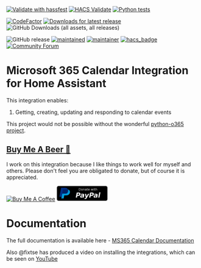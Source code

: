 [![Validate with hassfest](https://github.com/RogerSelwyn/ms365-calendar/actions/workflows/hassfest.yaml/badge.svg)](https://github.com/RogerSelwyn/ms365-calendar/actions/workflows/hassfest.yaml) [![HACS Validate](https://github.com/RogerSelwyn/ms365-calendar/actions/workflows/hacs.yaml/badge.svg)](https://github.com/RogerSelwyn/ms365-calendar/actions/workflows/hacs.yaml) [![Python tests](https://github.com/RogerSelwyn/MS365-Calendar/actions/workflows/test.yaml/badge.svg)](https://github.com/RogerSelwyn/MS365-Calendar/actions/workflows/test.yaml)

[![CodeFactor](https://www.codefactor.io/repository/github/rogerselwyn/ms365-calendar/badge)](https://www.codefactor.io/repository/github/rogerselwyn/ms365-calendar) [![Downloads for latest release](https://img.shields.io/github/downloads/RogerSelwyn/ms365-calendar/latest/total.svg)](https://github.com/RogerSelwyn/ms365-calendar/releases/latest) ![GitHub Downloads (all assets, all releases)](https://img.shields.io/github/downloads/RogerSelwyn/MS365-Calendar/total?label=downloads%40all)


![GitHub release](https://img.shields.io/github/v/release/RogerSelwyn/ms365-calendar) [![maintained](https://img.shields.io/maintenance/yes/2025.svg)](#) [![maintainer](https://img.shields.io/badge/maintainer-%20%40RogerSelwyn-blue.svg)](https://github.com/RogerSelwyn) [![hacs_badge](https://img.shields.io/badge/HACS-Default-41BDF5.svg)](https://github.com/hacs/integration) [![Community Forum](https://img.shields.io/badge/community-forum-brightgreen.svg)](https://community.home-assistant.io/t/office-365-calendar-access)

# Microsoft 365 Calendar Integration for Home Assistant

This integration enables:
1. Getting, creating, updating and responding to calendar events

This project would not be possible without the wonderful [python-o365 project](https://github.com/O365/python-o365).

## [Buy Me A Beer 🍻](https://buymeacoffee.com/rogtp)
I work on this integration because I like things to work well for myself and others. Please don't feel you are obligated to donate, but of course it is appreciated.

<a href="https://www.buymeacoffee.com/rogtp" target="_blank"><img src="https://cdn.buymeacoffee.com/buttons/default-orange.png" alt="Buy Me A Coffee" height="41" width="174"></a> 
<a href="https://www.paypal.com/donate/?hosted_button_id=F7TGHNGH7A526">
  <img src="https://github.com/RogerSelwyn/actions/blob/e82dab9e5643bbb82e182215a748a3024e3e7eac/images/paypal-donate-button.png" alt="Donate with PayPal" height="40"/>
</a>

# Documentation

The full documentation is available here - [MS365 Calendar Documentation](https://rogerselwyn.github.io/MS365-Calendar/)

Also @fixtse has produced a video on installing the integrations, which can be seen on [YouTube](https://youtu.be/_g5I2y-xzaM?si=snmBIGNtM45-4EoW)
